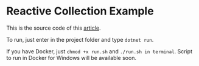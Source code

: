 # Reactive Collection Example

This is the source code of this [article](https://luizadolphs.github.io/2017/12/12/Brincando-com-colecoes-reativas-em-c/).

To run, just enter in the project folder and type `dotnet run`.

If you have Docker, just `chmod +x run.sh` and `./run.sh in terminal`. Script to run in Docker for Windows will be available soon.